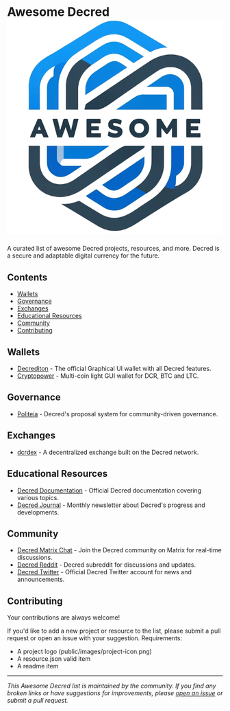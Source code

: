 # Awesome Decred ![Logo](https://github.com/MyWay/awesome-decred/blob/main/public/images/logo.webp?raw=true)

A curated list of awesome Decred projects, resources, and more. Decred is a secure and adaptable digital currency for the future.

## Contents

-   [Wallets](#wallets)
-   [Governance](#governance)
-   [Exchanges](#exchanges)
-   [Educational Resources](#educational-resources)
-   [Community](#community)
-   [Contributing](#contributing)

## Wallets

-   [Decrediton](https://github.com/decred/decred-binaries/releases/) - The official Graphical UI wallet with all Decred features.
-   [Cryptopower](https://github.com/crypto-power/cryptopower/releases/) - Multi-coin light GUI wallet for DCR, BTC and LTC.

## Governance

-   [Politeia](https://proposals.decred.org) - Decred's proposal system for community-driven governance.

## Exchanges

-   [dcrdex](https://dex.decred.org) - A decentralized exchange built on the Decred network.

## Educational Resources

-   [Decred Documentation](https://docs.decred.org/) - Official Decred documentation covering various topics.
-   [Decred Journal](https://xaur.github.io/decred-news/) - Monthly newsletter about Decred's progress and developments.

## Community

-   [Decred Matrix Chat](https://chat.decred.org/) - Join the Decred community on Matrix for real-time discussions.
-   [Decred Reddit](https://www.reddit.com/r/decred/) - Decred subreddit for discussions and updates.
-   [Decred Twitter](https://twitter.com/decredproject) - Official Decred Twitter account for news and announcements.

## Contributing

Your contributions are always welcome!

If you'd like to add a new project or resource to the list, please submit a pull request or open an issue with your suggestion. Requirements:
 - A project logo (public/images/project-icon.png)
 - A resource.json valid item
 - A readme item

---

_This Awesome Decred list is maintained by the community. If you find any broken links or have suggestions for improvements, please [open an issue](https://github.com/decred/awesome-decred/issues/new) or submit a pull request._
